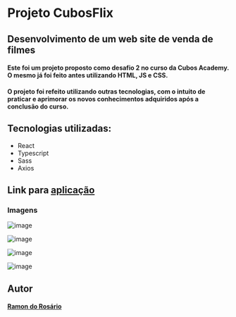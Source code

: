 # Projeto CubosFlix

## Desenvolvimento de um web site de venda de filmes
#### Este foi um projeto proposto como desafio 2 no curso da Cubos Academy. O mesmo já foi feito antes utilizando HTML, JS e CSS. 
#### O projeto foi refeito utilizando outras tecnologias, com o intuito de praticar e aprimorar os novos conhecimentos adquiridos após a conclusão do curso.

## Tecnologias utilizadas:
- React
- Typescript
- Sass
- Axios

## Link para [aplicação](https://cubosflix-remaking.netlify.app/)
### Imagens
![image](https://user-images.githubusercontent.com/69545760/118425413-8d344380-b69f-11eb-9851-24089ece4440.png)

![image](https://user-images.githubusercontent.com/69545760/118425542-c4a2f000-b69f-11eb-8bff-328b308f2c19.png)

![image](https://user-images.githubusercontent.com/69545760/118425564-cf5d8500-b69f-11eb-83ff-db620b3bdcd2.png)

![image](https://user-images.githubusercontent.com/69545760/118425603-e4d2af00-b69f-11eb-8b82-d1b154e3b219.png)



## Autor
#### [Ramon do Rosário](https://github.com/ramondorosario)
